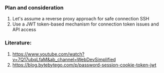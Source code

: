 ### Plan and consideration
1. Let's assume a reverse proxy approach for safe connection SSH
2. Use a JWT token-based mechanism for connection token issues and API access  

### Literature:  
1. https://www.youtube.com/watch?v=7Q17ubqLfaM&ab_channel=WebDevSimplified 
2. https://blog.bytebytego.com/p/password-session-cookie-token-jwt 
